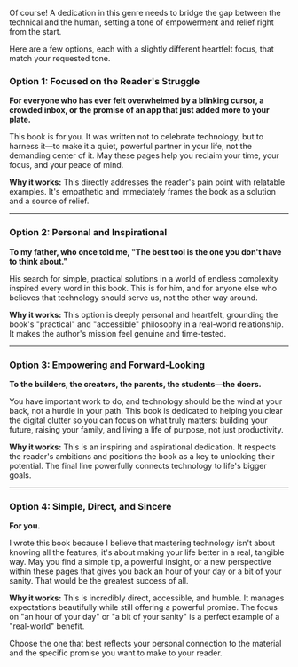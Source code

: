 Of course! A dedication in this genre needs to bridge the gap between the technical and the human, setting a tone of empowerment and relief right from the start.

Here are a few options, each with a slightly different heartfelt focus, that match your requested tone.

### Option 1: Focused on the Reader's Struggle

**For everyone who has ever felt overwhelmed by a blinking cursor, a crowded inbox, or the promise of an app that just added more to your plate.**

This book is for you. It was written not to celebrate technology, but to harness it—to make it a quiet, powerful partner in your life, not the demanding center of it. May these pages help you reclaim your time, your focus, and your peace of mind.

**Why it works:** This directly addresses the reader's pain point with relatable examples. It's empathetic and immediately frames the book as a solution and a source of relief.

---

### Option 2: Personal and Inspirational

**To my father, who once told me, "The best tool is the one you don't have to think about."**

His search for simple, practical solutions in a world of endless complexity inspired every word in this book. This is for him, and for anyone else who believes that technology should serve us, not the other way around.

**Why it works:** This option is deeply personal and heartfelt, grounding the book's "practical" and "accessible" philosophy in a real-world relationship. It makes the author's mission feel genuine and time-tested.

---

### Option 3: Empowering and Forward-Looking

**To the builders, the creators, the parents, the students—the doers.**

You have important work to do, and technology should be the wind at your back, not a hurdle in your path. This book is dedicated to helping you clear the digital clutter so you can focus on what truly matters: building your future, raising your family, and living a life of purpose, not just productivity.

**Why it works:** This is an inspiring and aspirational dedication. It respects the reader's ambitions and positions the book as a key to unlocking their potential. The final line powerfully connects technology to life's bigger goals.

---

### Option 4: Simple, Direct, and Sincere

**For you.**

I wrote this book because I believe that mastering technology isn't about knowing all the features; it's about making your life better in a real, tangible way. May you find a simple tip, a powerful insight, or a new perspective within these pages that gives you back an hour of your day or a bit of your sanity. That would be the greatest success of all.

**Why it works:** This is incredibly direct, accessible, and humble. It manages expectations beautifully while still offering a powerful promise. The focus on "an hour of your day" or "a bit of your sanity" is a perfect example of a "real-world" benefit.

Choose the one that best reflects your personal connection to the material and the specific promise you want to make to your reader.